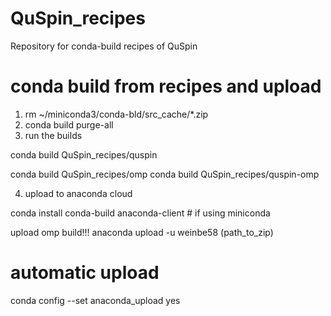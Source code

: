 # QuSpin_recipes
Repository for conda-build recipes of QuSpin

# conda build from recipes and upload

1) rm ~/miniconda3/conda-bld/src_cache/*.zip
2) conda build purge-all
3) run the builds 

conda build QuSpin_recipes/quspin

conda build QuSpin_recipes/omp
conda build QuSpin_recipes/quspin-omp

4) upload to anaconda cloud

conda install conda-build anaconda-client # if using miniconda

upload omp build!!!
anaconda upload -u weinbe58 (path_to_zip)

# automatic upload
conda config --set anaconda_upload yes
